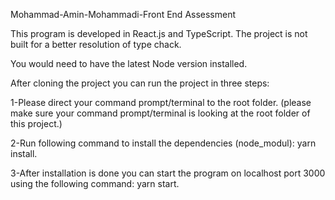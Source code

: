 Mohammad-Amin-Mohammadi-Front End Assessment

This program is developed in React.js and TypeScript.
The project is not built for a better resolution of type chack.

You would need to have the latest Node version installed.

After cloning the project you can run the project in three steps:

1-Please direct your command prompt/terminal to the root folder. 
(please make sure your command prompt/terminal is looking at the root folder of this project.)

2-Run following command to install the dependencies (node_modul): yarn install.

3-After installation is done you can start the program on localhost port 3000 using the following command: yarn start.